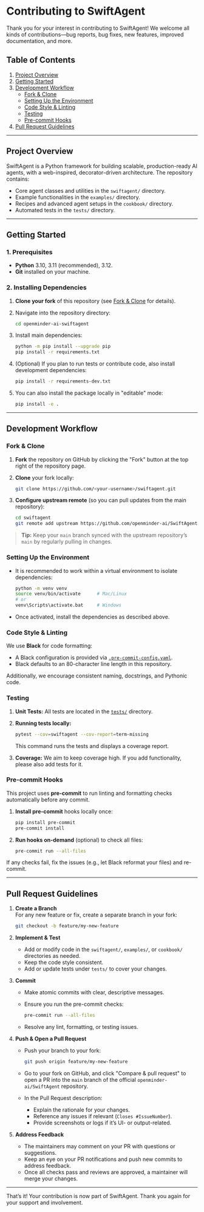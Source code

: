 # Contributing to SwiftAgent

Thank you for your interest in contributing to SwiftAgent! We welcome all kinds of contributions—bug reports, bug fixes, new features, improved documentation, and more.

## Table of Contents

1. [Project Overview](#project-overview)  
2. [Getting Started](#getting-started)  
3. [Development Workflow](#development-workflow)  
   - [Fork & Clone](#fork--clone)  
   - [Setting Up the Environment](#setting-up-the-environment)  
   - [Code Style & Linting](#code-style--linting)  
   - [Testing](#testing)  
   - [Pre-commit Hooks](#pre-commit-hooks)  
4. [Pull Request Guidelines](#pull-request-guidelines)  

---

## Project Overview

SwiftAgent is a Python framework for building scalable, production-ready AI agents, with a web-inspired, decorator-driven architecture. The repository contains:

- Core agent classes and utilities in the `swiftagent/` directory.  
- Example functionalities in the `examples/` directory.  
- Recipes and advanced agent setups in the `cookbook/` directory.  
- Automated tests in the `tests/` directory.  

---

## Getting Started

### 1. Prerequisites

- **Python** 3.10, 3.11 (recommended), 3.12.
- **Git** installed on your machine.

### 2. Installing Dependencies

1. **Clone your fork** of this repository (see [Fork & Clone](#fork--clone) for details).
2. Navigate into the repository directory:

   ```bash
   cd openminder-ai-swiftagent
   ```

3. Install main dependencies:

   ```bash
   python -m pip install --upgrade pip
   pip install -r requirements.txt
   ```

4. (Optional) If you plan to run tests or contribute code, also install development dependencies:

   ```bash
   pip install -r requirements-dev.txt
   ```

5. You can also install the package locally in "editable" mode:

   ```bash
   pip install -e .
   ```

---

## Development Workflow

### Fork & Clone

1. **Fork** the repository on GitHub by clicking the "Fork" button at the top right of the repository page.  
2. **Clone** your fork locally:
   
   ```bash
   git clone https://github.com/<your-username>/swiftagent.git
   ```

3. **Configure upstream remote** (so you can pull updates from the main repository):

   ```bash
   cd swiftagent
   git remote add upstream https://github.com/openminder-ai/SwiftAgent.git
   ```

> **Tip:** Keep your `main` branch synced with the upstream repository’s `main` by regularly pulling in changes.  

### Setting Up the Environment

- It is recommended to work within a virtual environment to isolate dependencies:
  
  ```bash
  python -m venv venv
  source venv/bin/activate      # Mac/Linux
  # or
  venv\Scripts\activate.bat     # Windows
  ```

- Once activated, install the dependencies as described above.

### Code Style & Linting

We use **Black** for code formatting:

- A Black configuration is provided via [`.pre-commit-config.yaml`](./.pre-commit-config.yaml).  
- Black defaults to an 80-character line length in this repository.  

Additionally, we encourage consistent naming, docstrings, and Pythonic code.  

### Testing

1. **Unit Tests:** All tests are located in the [`tests/`](./tests/) directory.  
2. **Running tests locally:**

   ```bash
   pytest --cov=swiftagent --cov-report=term-missing
   ```

   This command runs the tests and displays a coverage report.

3. **Coverage:** We aim to keep coverage high. If you add functionality, please also add tests for it.

### Pre-commit Hooks

This project uses **pre-commit** to run linting and formatting checks automatically before any commit.

1. **Install pre-commit** hooks locally once:

   ```bash
   pip install pre-commit
   pre-commit install
   ```

2. **Run hooks on-demand** (optional) to check all files:

   ```bash
   pre-commit run --all-files
   ```

If any checks fail, fix the issues (e.g., let Black reformat your files) and re-commit.

---

## Pull Request Guidelines

1. **Create a Branch**  
   For any new feature or fix, create a separate branch in your fork:

   ```bash
   git checkout -b feature/my-new-feature
   ```

2. **Implement & Test**  
   - Add or modify code in the `swiftagent/`, `examples/`, or `cookbook/` directories as needed.  
   - Keep the code style consistent.  
   - Add or update tests under `tests/` to cover your changes.

3. **Commit**  
   - Make atomic commits with clear, descriptive messages.  
   - Ensure you run the pre-commit checks:

     ```bash
     pre-commit run --all-files
     ```

   - Resolve any lint, formatting, or testing issues.

4. **Push & Open a Pull Request**  
   - Push your branch to your fork:

     ```bash
     git push origin feature/my-new-feature
     ```

   - Go to your fork on GitHub, and click "Compare & pull request" to open a PR into the `main` branch of the official `openminder-ai/SwiftAgent` repository.  
   - In the Pull Request description:
     - Explain the rationale for your changes.
     - Reference any issues if relevant (`Closes #IssueNumber`).
     - Provide screenshots or logs if it’s UI- or output-related.

5. **Address Feedback**  
   - The maintainers may comment on your PR with questions or suggestions.  
   - Keep an eye on your PR notifications and push new commits to address feedback.  
   - Once all checks pass and reviews are approved, a maintainer will merge your changes.

---

That’s it! Your contribution is now part of SwiftAgent. Thank you again for your support and involvement.
